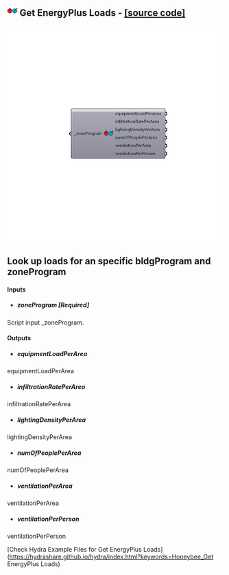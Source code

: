 ## ![](../../images/icons/Get_EnergyPlus_Loads.png) Get EnergyPlus Loads - [[source code]](https://github.com/mostaphaRoudsari/honeybee/tree/master/src/Honeybee_Get%20EnergyPlus%20Loads.py)

![](../../images/components/Get_EnergyPlus_Loads.png)

Look up loads for an specific bldgProgram and zoneProgram
 -
 

#### Inputs
* ##### zoneProgram [Required]
Script input _zoneProgram.

#### Outputs
* ##### equipmentLoadPerArea
equipmentLoadPerArea
* ##### infiltrationRatePerArea
infiltrationRatePerArea
* ##### lightingDensityPerArea
lightingDensityPerArea
* ##### numOfPeoplePerArea
numOfPeoplePerArea
* ##### ventilationPerArea
ventilationPerArea
* ##### ventilationPerPerson
ventilationPerPerson


[Check Hydra Example Files for Get EnergyPlus Loads](https://hydrashare.github.io/hydra/index.html?keywords=Honeybee_Get EnergyPlus Loads)